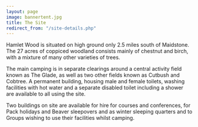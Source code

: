 ```yaml
---
layout: page
image: bannertent.jpg
title: The Site
redirect_from: "/site-details.php"
---
```


Hamlet Wood is situated on high ground only 2.5 miles south of Maidstone. The 27 acres of coppiced woodland consists mainly of chestnut and birch, with a mixture of many other varieties of trees.

The main camping is in separate clearings around a central activity field known as The Glade, as well as two other fields known as Cutbush and Cobtree. A permanent building, housing male and female toilets, washing facilities with hot water and a separate disabled toilet including a shower are available to all using the site.

Two buildings on site are available for hire for courses and conferences, for Pack holidays and Beaver sleepovers and as winter sleeping quarters and to Groups wishing to use their facilities whilst camping.
